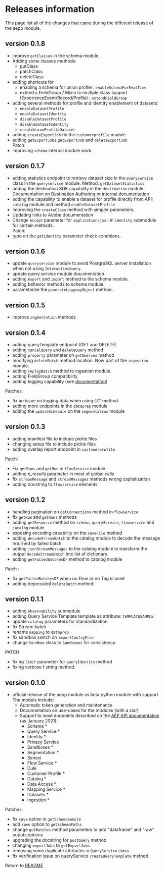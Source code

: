 # Releases information

This page list all of the changes that came during the different release of the aepp module.

## version 0.1.8

* improve `getClasses` in the schema module.
* Adding some classes methods:
  * putClass
  * patchClass
  * deleteClass
* adding shortcuts for
  * enabling a schema for union profile : `enableSchemaForRealTime`
  * extend a FieldGroup / Mixin to multiple class support (ExperienceEvent/Record/Profile) : `extendFieldGroup`
* adding several methods for profile and identity enablement of datasets:
  * `enableDatasetProfile`
  * `enableDatasetIdentity`
  * `disableDatasetProfile`
  * `disableDatasetIdentity`
  * `createUnionProfileDataset`
* adding `createExportJob` fin the `customerprofile` module
* adding `getExportJobs`,`getExportJob` and `deleteExportJob`\
Patch:
* improving `schema` internal module work 

## version 0.1.7

* adding statistics endpoint to retrieve dataset size in the `QueryService` class in the `queryservice` module. Method: `getDatasetStatistics`.
* adding the destination SDK capability in the `destination` module. Documentation on [Destination Authoring](https://developer.adobe.com/experience-platform-apis/references/destination-authoring/) or [internal documentation](https://github.com/pitchmuc/aepp/blob/master/docs/destination.md)
* adding the capability to enable a dataset for profile directly from API: `catalog` module and method `enableDatasetProfile`
* Improving the `createClass` method with simpler parameters.
* Updating links to Adobe documentation
* Change `Accept` parameter for `application/json` in `identity` submodule for certain methods.\
Patch:
* typo on the `getIdentity` parameter check conditions.

## version 0.1.6

* update `queryservice` module to avoid PostgreSQL server installation when not using `InteractiveQuery`.
* update query service module documentation.
* adding `export` and `import` method to the schema module.
* adding behavior methods to schema module.
* parametarize the `generateLoggingObject` method.

## version 0.1.5

* improve `segmentation` methods

## version 0.1.4

* adding queryTemplate endpoint (GET and DELETE)
* adding `cancelQuery` and `deleteQuery` method
* adding `property` parameter on `getQueries` method
* modifying `deleteBatch` method location. Now part of the `ingestion` module.
* adding `replayBatch` method to ingestion module.
* adding FieldGroup compatibility.
* adding logging capability (see [documentation](./logging.md))

Patches:

* fix an issue on logging data when using `GET` method.
* adding more endpoints in the `dataprep` module
* adding the `updateSchedule` on the `segmentation` module

## version 0.1.3

* adding manifest file to include pickle files
* changing setup file to include pickle files
* adding overlap report endpoint in `customerprofile`

Patch:

* Fix `getRuns` and `getRun` in `flowService` module
* adding *n_results* parameter in most of global calls
* fix `streamMessage` and `streamMessages` methods wrong capitalization
* adding docstring to `flowservice` elements

## version 0.1.2

* handling pagination on `getConnections` method in `flowService`
* fix `getRun` and `getRuns` methods
* adding `getResource` method on `schema`, `queryService`, `flowservice` and `catalog` module
* exposing encoding capability on the `saveFile` method
* adding `decodeStreamBatch` to the catalog module to decode the message returned by failed batch.
* adding `jsonStreamMessages` to the catalog module to transform the output `decodeStreamBatch` into list of dictionary.
* adding `getFailedBatchesDF` method to catalog module

Patch :

* fix `getFailedBatchesDF` when no Flow or no Tag is used
* adding deprecated `deleteBatch` method.

## version 0.1.1

* adding `observability` submodule
* adding Query Service Template template as attribute: `TEMPLATESAMPLE`.
* update `catalog` parameters for standardization.
* fix Stream batch
* rename `mapping` to `dataprep`
* fix sandbox switch on `importConfigFile`
* change `Sandbox` class to `Sandboxes` for consistency.

PATCH

* fixing *`limit`* parameter for `queryIdentity` method
* fixing verbose f string method.

## version 0.1.0

* official release of the aepp module as beta python module with support.\
  The module include:
  * Automatic token generation and maintenance
  * Documentation on use-cases for the modules (with a star)
  * Support to most endpoints described on the [AEP API documentation](https://www.adobe.io/apis/experienceplatform/home/api-reference.html) (as January 2021).
    * Schema *
    * Query Service *
    * Identity *
    * Privacy Service
    * Sandboxes *
    * Segmentation *
    * Sensei
    * Flow Service *
    * Dule
    * Customer Profile *
    * Catalog *
    * Data Access *
    * Mapping Service *
    * Datasets *
    * Ingestion *
  
Patches:

* fix `save` option in `getSchemaSample`
* add `save` option to `getSchemaPaths`
* change `getBatches` method parameters to add "dataframe" and "raw" ouputs options
* upgrading the docstring for `postQuery` method
* changing `exportJobs` to `getExportJobs`
* removing some duplicate attributes in `QueryService` class
* fix verification issue on queryService `createQueryTemplate` method.

Return to [README](../README.md)
